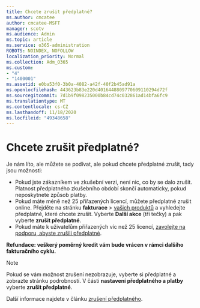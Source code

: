 ```yaml
---
title: Chcete zrušit předplatné?
ms.author: cmcatee
author: cmcatee-MSFT
manager: scotv
ms.audience: Admin
ms.topic: article
ms.service: o365-administration
ROBOTS: NOINDEX, NOFOLLOW
localization_priority: Normal
ms.collection: Adm_O365
ms.custom:
- "4"
- "1400001"
ms.assetid: e0ba53f0-3b0a-4082-a42f-40f2b45ad91a
ms.openlocfilehash: 443623b83e220d4016448809770609110294d72f
ms.sourcegitcommit: 7d1b9f098235000b84cd74c032861ad14bfa6fc9
ms.translationtype: MT
ms.contentlocale: cs-CZ
ms.lasthandoff: 11/18/2020
ms.locfileid: "49348658"
---
```

# <a name="canceling-your-subscription"></a>Chcete zrušit předplatné?

Je nám líto, ale můžete se podívat, ale pokud chcete předplatné zrušit, tady jsou možnosti:
  
- Pokud jste zákazníkem ve zkušební verzi, není nic, co by se dalo zrušit. Platnost předplatného zkušebního období skončí automaticky, pokud neposkytnete způsob platby.
- Pokud máte méně než 25 přiřazených licencí, můžete předplatné zrušit online. Přejděte na stránku **fakturace** \> [vašich produktů](https://go.microsoft.com/fwlink/p/?linkid=842054) a vyhledejte předplatné, které chcete zrušit. Vyberte **Další akce** (tři tečky) a pak vyberte **zrušit předplatné**.
- Pokud máte k uživatelům přiřazených víc než 25 licencí, [zavolejte na podporu, abyste zrušili předplatné](https://docs.microsoft.com/microsoft-365/admin/contact-support-for-business-products?view=o365-worldwide).
  
**Refundace: veškerý poměrný kredit vám bude vrácen v rámci dalšího fakturačního cyklu.**

> [!NOTE]
> Pokud se vám možnost zrušení nezobrazuje, vyberte si předplatné a zobrazte stránku podrobností. V části **nastavení předplatného a platby** vyberte **zrušit předplatné**.

Další informace najdete v článku [zrušení předplatného](https://docs.microsoft.com/microsoft-365/commerce/subscriptions/cancel-your-subscription).
